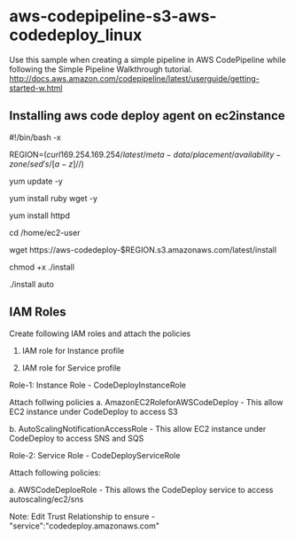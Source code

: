 # aws-codepipeline-s3-aws-codedeploy_linux
Use this sample when creating a simple pipeline in AWS CodePipeline while following the Simple Pipeline Walkthrough tutorial. http://docs.aws.amazon.com/codepipeline/latest/userguide/getting-started-w.html
## Installing aws code deploy agent on ec2instance
#!/bin/bash -x

REGION=$(curl 169.254.169.254/latest/meta-data/placement/availability-zone/ sed 's/[a-z]$//)

yum update -y

yum install ruby wget -y

yum install httpd

cd /home/ec2-user 

wget https://aws-codedeploy-$REGION.s3.amazonaws.com/latest/install

chmod +x ./install

./install auto

## IAM Roles
Create following IAM roles and attach the policies

1. IAM role for Instance profile

2. IAM role for Service profile

Role-1: Instance Role - CodeDeployInstanceRole

Attach follwing policies
a. AmazonEC2RoleforAWSCodeDeploy - This allow EC2 instance under CodeDeploy to access S3

b. AutoScalingNotificationAccessRole - This allow EC2 instance under CodeDeploy to access SNS and SQS

Role-2: Service Role - CodeDeployServiceRole

Attach following policies:

a. AWSCodeDeploeRole - This allows the CodeDeploy service to access autoscaling/ec2/sns

Note: Edit Trust Relationship to ensure - "service":"codedeploy.amazonaws.com" 
